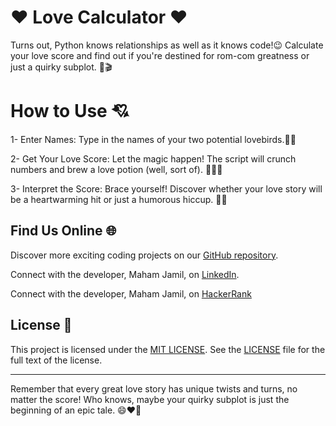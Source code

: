 # ❤️ Love Calculator ❤️

Turns out, Python knows relationships as well as it knows code!😉 Calculate your love score and
find out if you're destined for rom-com greatness or just a quirky subplot. 🤫🎬

# How to Use 💘

1- Enter Names: Type in the names of your two potential lovebirds.🦜🦜

2- Get Your Love Score: Let the magic happen! The script will crunch numbers and brew a love potion (well, sort of). 🧙‍♂️🔮

3- Interpret the Score: Brace yourself! Discover whether your love story will be a heartwarming hit or just a humorous hiccup. 💑🍿

## Find Us Online 🌐

Discover more exciting coding projects on our [GitHub repository](https://github.com/Maham-j).

Connect with the developer, Maham Jamil, on [LinkedIn](https://www.linkedin.com/in/maham-jamil-268584267).

Connect with the developer, Maham Jamil, on [HackerRank](https://www.hackerrank.com/maham_jamil)

## License 📄

This project is licensed under the [MIT LICENSE](LICENSE). See the [LICENSE](LICENSE) file for the full text of the license.


---

Remember that every great love story has unique twists and turns, no matter the score! Who knows, maybe your quirky subplot is just the beginning of an epic tale. 😄❤️🚀

